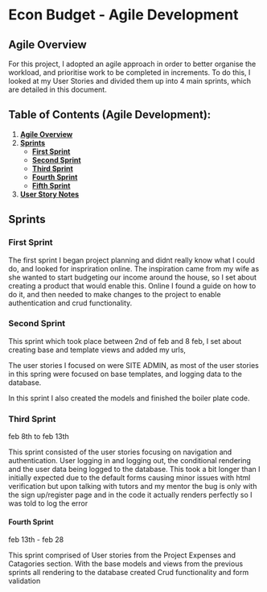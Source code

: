 # **Econ Budget - Agile Development**

## **Agile Overview**

For this project, I adopted an agile approach in order to better organise the workload, and prioritise work to be completed in increments. To do this, I looked at my User Stories and divided them up into 4 main sprints, which are detailed in this document.

## **Table of Contents (Agile Development):**

1. [**Agile Overview**](#agile-overview)
1. [**Sprints**](#sprints)
   - [**First Sprint**](#first-sprint)
   - [**Second Sprint**](#second-sprint)
   - [**Third Sprint**](#third-sprint)
   - [**Fourth Sprint**](#fourth-sprint)
   - [**Fifth Sprint**](#fifth-sprint)
1. [**User Story Notes**](#user-story-notes)

## **Sprints**

### **First Sprint**

The first sprint I began project planning and didnt really know what I could do, and looked for inspriration online. The inspiration came from my wife as she wanted to start budgeting our income around the house, so I set about creating a product that would enable this. Online I found a guide on how to do it, and then needed to make changes to the project to enable authentication and crud functionality.

### **Second Sprint**

This sprint which took place between 2nd of feb and 8 feb,
I set about creating base and template views and added my urls, 

The user stories I focused on were SITE ADMIN, as most of the user stories in this spring were focused on base templates, and logging data to the database.

In this sprint I also created the models and finished the boiler plate code.

### **Third Sprint**

feb 8th to feb 13th

This sprint consisted of the user stories focusing on navigation and authentication. User logging in and logging out, the conditional rendering and the user data being logged to the database. This took a bit longer than I initially expected due to the default forms causing minor issues with html verification but upon talking with tutors and my mentor the bug is only with the sign up/register page and in the code it actually renders perfectly so I was told to log the error

#### **Fourth Sprint**
feb 13th - feb 28

This sprint comprised of User stories from the Project Expenses and Catagories section. 
With the base models and views from the previous sprints all rendering to the database created Crud functionality and form validation 




